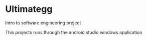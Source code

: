 # Ultimategg
Intro to software engineering project

This projects runs through the android studio windows application 
